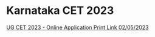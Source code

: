 # Karnataka CET 2023

[UG CET 2023 - Online Application Print Link 02/05/2023](https://cetonline.karnataka.gov.in/cetprint2023/forms/admissionticket.aspx)
